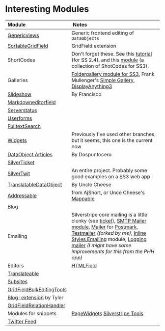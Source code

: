# Interesting Modules

| Module | Notes |
|:---|:---|
| [Genericviews](https://github.com/chillu/silverstripe-genericviews) | Generic frontend editing of `DataObjects` |
| [SortableGridField](https://github.com/UndefinedOffset/SortableGridField) | GridField extension |
| ShortCodes | Don't forget these. See this [tutorial](http://www.ssbits.com/tutorials/2010/2-4-using-short-codes-to-embed-a-youtube-video/) (for SS 2.4), and this [module](https://github.com/cwsoft/silverstripe-shortcode) (a collection of ShotCodes for SS3). |
| Galleries | [Foldergallery module for SS3](https://github.com/cwsoft/silverstripe-foldergallery), Frank Mullenger's [Simple Gallery](https://github.com/frankmullenger/silverstripe-simplegallery), [DisplayAnything3](https://github.com/codem/DisplayAnything3)  |
| [Slideshow](https://github.com/dospuntocero/Slideshow) | By Francisco |
| [Markdowneditorfield](https://github.com/wolfv/silverstripe-markdowneditorfield) | |
| [Serverstatus](https://github.com/amoebas/silverstripe-serverstatus) | |
| [Userforms](https://github.com/silverstripe/silverstripe-userforms) | |
| [FulltextSearch](http://www.silverstripe.org/fulltextsearch-module/) | |
| [Widgets](https://github.com/silverstripe/silverstripe-widgets) | Previously I've used other branches, but it seems, this one is the current now |
| [DataObject Articles](https://github.com/dospuntocero/DOArticles) | By Dospuntocero |
| [SilverTicket](https://github.com/cam-findlay/silvertripe-silverticket) | |
| [SilverTwit](https://github.com/silverstripe-australia/silvertwit) | An entire project. Probably some good examples on a SS3 web app |
| [TranslatableDataObject](https://github.com/unclecheese/TranslatableDataObject) | By Uncle Cheese | 
| [Addressable](https://github.com/ajshort/silverstripe-addressable) | from AjShort, or Unce Cheese's [Mappable](https://github.com/unclecheese/Mappable) |
| [Blog](https://github.com/silverstripe/silverstripe-blog) | | 
| Emailing | Silverstripe core mailing is a little clunky (see [ticket](http://open.silverstripe.org/ticket/3427)), [SMTP Mailer module](https://github.com/xeraa/silverstripe-smtp), [Mailer](https://github.com/fullscreeninteractive/silverstripe-postmarkmailer) for [Postmark](http://postmarkapp.com), [Testmailer](https://github.com/sunnysideup/silverstripe-testmailer) _(forked by me)_, [Inline Styles Emailing](https://github.com/burnbright/silverstripe-inlinestylesemail) module, [Logging mailer](https://github.com/natmchugh/loggingmailer) _(I might have some improvements for this from the PHH app)_ |
| Editors | [HTMLField](https://github.com/timonr/silverstripe-htmlfield-module) |
| [Translateable](https://github.com/silverstripe/silverstripe-translatable) | |
| [Subsites](https://github.com/silverstripe/silverstripe-subsites) | |
| [GridFieldBulkEditingTools](https://github.com/colymba/GridFieldBulkEditingTools) | | 
| [Blog-extension](https://github.com/tylerkidd/silverstripe-blog-extension) by Tyler | |
| [GridFieldRelationHandler](https://github.com/simonwelsh/silverstripe-GridFieldRelationHandler) | |
| Modules for snippets | [PageWidgets](https://github.com/dimension27/silverstripe-pagewidgets) [Silverstripe Tools](https://github.com/dimension27/silverstripe-tools)|
| [Twitter Feed](https://github.com/tylerkidd/silverstripe-twitter-feed) | |
